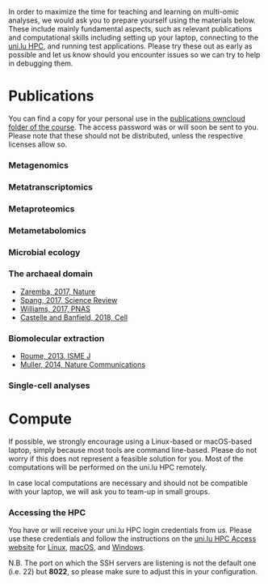 In order to maximize the time for teaching and learning on multi-omic analyses, we would ask you to prepare yourself using the materials below.
These include mainly fundamental aspects, such as relevant publications and computational skills including setting up your laptop, connecting to the [uni.lu HPC](https://hpc.uni.lu/), and running test applications.
Please try these out as early as possible and let us know should you encounter issues so we can try to help in debugging them.

# Publications
You can find a copy for your personal use in the [publications owncloud folder of the course](https://owncloud.lcsb.uni.lu/s/OrtKd15mdiZIXRj).
The access password was or will soon be sent to you.
Please note that these should not be distributed, unless the respective licenses allow so.

### Metagenomics

### Metatranscriptomics

### Metaproteomics

### Metametabolomics

### Microbial ecology

### The archaeal domain
- [Zaremba, 2017, Nature](https://www.ncbi.nlm.nih.gov/pubmed/28077874)
- [Spang, 2017, Science Review](https://www.ncbi.nlm.nih.gov/pubmed/28798101)
- [Williams, 2017, PNAS](https://www.ncbi.nlm.nih.gov/pubmed/28533395)
- [Castelle and Banfield, 2018, Cell](https://www.ncbi.nlm.nih.gov/pubmed/29522741)

### Biomolecular extraction
- [Roume, 2013, ISME J](https://www.ncbi.nlm.nih.gov/pubmed/22763648)
- [Muller, 2014, Nature Communications](https://www.ncbi.nlm.nih.gov/pubmed/25424998)

### Single-cell analyses

# Compute

If possible, we strongly encourage using a Linux-based or macOS-based laptop, simply because most tools are command line-based.
Please do not worry if this does not represent a feasible solution for you.
Most of the computations will be performed on the uni.lu HPC remotely.

In case local computations are necessary and should not be compatible with your laptop, we will ask you to team-up in small groups.

### Accessing the HPC
You have or will receive your uni.lu HPC login credentials from us.
Please use these credentials and follow the instructions on the [uni.lu HPC Access website](https://hpc.uni.lu/users/docs/access.html) for [Linux](https://hpc.uni.lu/users/docs/access/access_linux.html), [macOS](https://hpc.uni.lu/users/docs/access/access_linux.html), and [Windows](https://hpc.uni.lu/users/docs/access/access_windows.html).

N.B. The port on which the SSH servers are listening is not the default one (i.e. 22) but **8022**, so please make sure to adjust this in your configuration.

